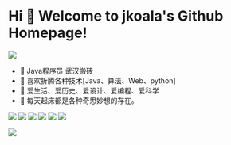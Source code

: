 # Hi 🎉 Welcome to jkoala's Github Homepage!

<img src="https://readme-typing-svg.herokuapp.com/?lines=Welcome,%20visitor!;Hello%20Github%20World!&font=Roboto" />

- 🚀 Java程序员 武汉搬砖
- 🌱 喜欢折腾各种技术[Java、算法、Web、python]
- 👯 爱生活、爱历史、爱设计、爱编程、爱科学
- 🤔 每天起床都是各种奇思妙想的存在。

<p>
<img src="https://img.shields.io/static/v1?label=Program&message=Python&color=blue"/>
  <img src="https://img.shields.io/static/v1?label=Program&message=Java&color=red"/>
<a href="https://blog.csdn.net/weixin_38331049"><img src="https://img.shields.io/static/v1?label=Blog&message=CSDN&color=red"/></a>
  <a href="https://jkoala.github.io/"><img src="https://img.shields.io/static/v1?label=Blog&message=GitPage&color=#520520"/></a>
  <a href="https://jkoala.github.io/blog"><img src="https://img.shields.io/static/v1?label=tech&message=TechBlog&color=green"/></a>
  <a href="https://gitcode.net/weixin_38331049/koala-book"><img src="https://img.shields.io/static/v1?label=books&message=books&color=#320320"/></a>
</p>

![](https://stats.justsong.cn/api/csdn?id=weixin_38331049&theme=dark)


